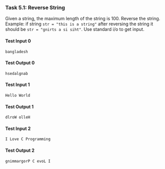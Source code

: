 ### Task 5.1: Reverse String

Given a string, the maximum length of the string is 100. Reverse the string.
Example: if string `str = "this is a string"` after reversing the string it should be `str = "gnirts a si siht"`. Use standard i/o to get input.

#### Test Input 0

```
bangladesh
```

#### Test Output 0

```
hsedalgnab
```

#### Test Input 1

```
Hello World
```

#### Test Output 1

```
dlroW olleH
```

#### Test Input 2

```
I Love C Programming
```

#### Test Output 2

```
gnimmargorP C evoL I
```
